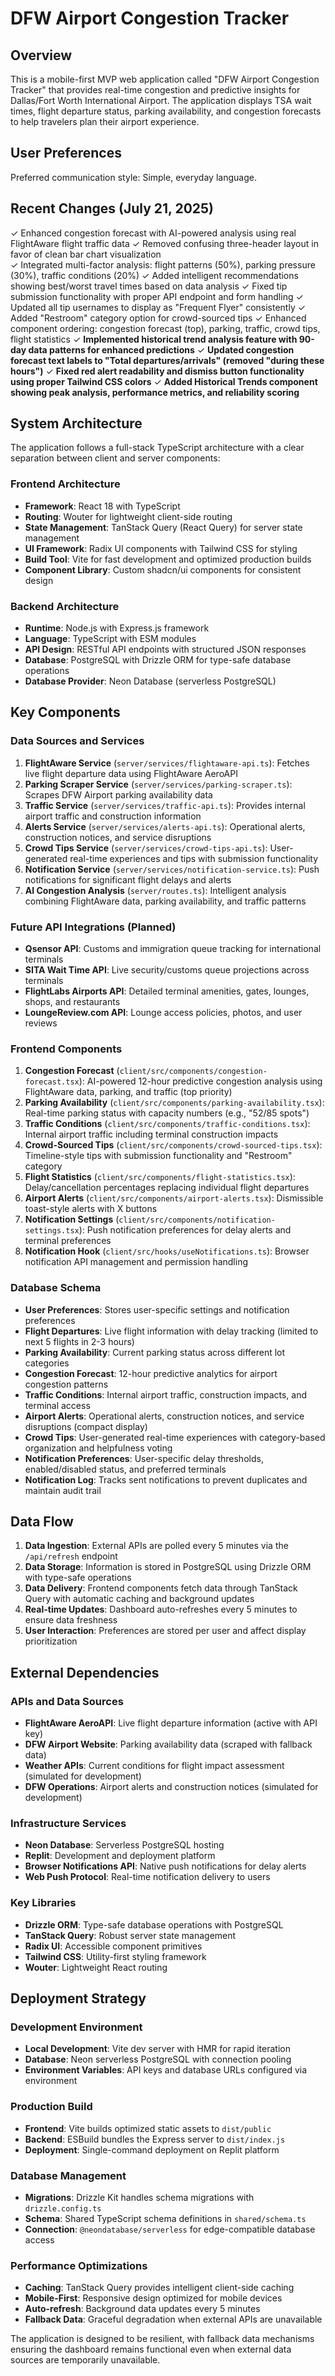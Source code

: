 # DFW Airport Congestion Tracker

## Overview

This is a mobile-first MVP web application called "DFW Airport Congestion Tracker" that provides real-time congestion and predictive insights for Dallas/Fort Worth International Airport. The application displays TSA wait times, flight departure status, parking availability, and congestion forecasts to help travelers plan their airport experience.

## User Preferences

Preferred communication style: Simple, everyday language.

## Recent Changes (July 21, 2025)

✓ Enhanced congestion forecast with AI-powered analysis using real FlightAware flight traffic data
✓ Removed confusing three-header layout in favor of clean bar chart visualization  
✓ Integrated multi-factor analysis: flight patterns (50%), parking pressure (30%), traffic conditions (20%)
✓ Added intelligent recommendations showing best/worst travel times based on data analysis
✓ Fixed tip submission functionality with proper API endpoint and form handling
✓ Updated all tip usernames to display as "Frequent Flyer" consistently
✓ Added "Restroom" category option for crowd-sourced tips
✓ Enhanced component ordering: congestion forecast (top), parking, traffic, crowd tips, flight statistics
✓ **Implemented historical trend analysis feature with 90-day data patterns for enhanced predictions**
✓ **Updated congestion forecast text labels to "Total departures/arrivals" (removed "during these hours")**
✓ **Fixed red alert readability and dismiss button functionality using proper Tailwind CSS colors**
✓ **Added Historical Trends component showing peak analysis, performance metrics, and reliability scoring**

## System Architecture

The application follows a full-stack TypeScript architecture with a clear separation between client and server components:

### Frontend Architecture
- **Framework**: React 18 with TypeScript
- **Routing**: Wouter for lightweight client-side routing
- **State Management**: TanStack Query (React Query) for server state management
- **UI Framework**: Radix UI components with Tailwind CSS for styling
- **Build Tool**: Vite for fast development and optimized production builds
- **Component Library**: Custom shadcn/ui components for consistent design

### Backend Architecture
- **Runtime**: Node.js with Express.js framework
- **Language**: TypeScript with ESM modules
- **API Design**: RESTful API endpoints with structured JSON responses
- **Database**: PostgreSQL with Drizzle ORM for type-safe database operations
- **Database Provider**: Neon Database (serverless PostgreSQL)

## Key Components

### Data Sources and Services
1. **FlightAware Service** (`server/services/flightaware-api.ts`): Fetches live flight departure data using FlightAware AeroAPI
2. **Parking Scraper Service** (`server/services/parking-scraper.ts`): Scrapes DFW Airport parking availability data
3. **Traffic Service** (`server/services/traffic-api.ts`): Provides internal airport traffic and construction information
4. **Alerts Service** (`server/services/alerts-api.ts`): Operational alerts, construction notices, and service disruptions
5. **Crowd Tips Service** (`server/services/crowd-tips-api.ts`): User-generated real-time experiences and tips with submission functionality
6. **Notification Service** (`server/services/notification-service.ts`): Push notifications for significant flight delays and alerts
7. **AI Congestion Analysis** (`server/routes.ts`): Intelligent analysis combining FlightAware data, parking availability, and traffic patterns

### Future API Integrations (Planned)
- **Qsensor API**: Customs and immigration queue tracking for international terminals
- **SITA Wait Time API**: Live security/customs queue projections across terminals
- **FlightLabs Airports API**: Detailed terminal amenities, gates, lounges, shops, and restaurants
- **LoungeReview.com API**: Lounge access policies, photos, and user reviews

### Frontend Components
1. **Congestion Forecast** (`client/src/components/congestion-forecast.tsx`): AI-powered 12-hour predictive congestion analysis using FlightAware data, parking, and traffic (top priority)
2. **Parking Availability** (`client/src/components/parking-availability.tsx`): Real-time parking status with capacity numbers (e.g., "52/85 spots")
3. **Traffic Conditions** (`client/src/components/traffic-conditions.tsx`): Internal airport traffic including terminal construction impacts
4. **Crowd-Sourced Tips** (`client/src/components/crowd-sourced-tips.tsx`): Timeline-style tips with submission functionality and "Restroom" category
5. **Flight Statistics** (`client/src/components/flight-statistics.tsx`): Delay/cancellation percentages replacing individual flight departures
6. **Airport Alerts** (`client/src/components/airport-alerts.tsx`): Dismissible toast-style alerts with X buttons
7. **Notification Settings** (`client/src/components/notification-settings.tsx`): Push notification preferences for delay alerts and terminal preferences
8. **Notification Hook** (`client/src/hooks/useNotifications.ts`): Browser notification API management and permission handling

### Database Schema
- **User Preferences**: Stores user-specific settings and notification preferences
- **Flight Departures**: Live flight information with delay tracking (limited to next 5 flights in 2-3 hours)
- **Parking Availability**: Current parking status across different lot categories
- **Congestion Forecast**: 12-hour predictive analytics for airport congestion patterns
- **Traffic Conditions**: Internal airport traffic, construction impacts, and terminal access
- **Airport Alerts**: Operational alerts, construction notices, and service disruptions (compact display)
- **Crowd Tips**: User-generated real-time experiences with category-based organization and helpfulness voting
- **Notification Preferences**: User-specific delay thresholds, enabled/disabled status, and preferred terminals
- **Notification Log**: Tracks sent notifications to prevent duplicates and maintain audit trail

## Data Flow

1. **Data Ingestion**: External APIs are polled every 5 minutes via the `/api/refresh` endpoint
2. **Data Storage**: Information is stored in PostgreSQL using Drizzle ORM with type-safe operations
3. **Data Delivery**: Frontend components fetch data through TanStack Query with automatic caching and background updates
4. **Real-time Updates**: Dashboard auto-refreshes every 5 minutes to ensure data freshness
5. **User Interaction**: Preferences are stored per user and affect display prioritization

## External Dependencies

### APIs and Data Sources
- **FlightAware AeroAPI**: Live flight departure information (active with API key)
- **DFW Airport Website**: Parking availability data (scraped with fallback data)
- **Weather APIs**: Current conditions for flight impact assessment (simulated for development)
- **DFW Operations**: Airport alerts and construction notices (simulated for development)

### Infrastructure Services
- **Neon Database**: Serverless PostgreSQL hosting
- **Replit**: Development and deployment platform
- **Browser Notifications API**: Native push notifications for delay alerts
- **Web Push Protocol**: Real-time notification delivery to users

### Key Libraries
- **Drizzle ORM**: Type-safe database operations with PostgreSQL
- **TanStack Query**: Robust server state management
- **Radix UI**: Accessible component primitives
- **Tailwind CSS**: Utility-first styling framework
- **Wouter**: Lightweight React routing

## Deployment Strategy

### Development Environment
- **Local Development**: Vite dev server with HMR for rapid iteration
- **Database**: Neon serverless PostgreSQL with connection pooling
- **Environment Variables**: API keys and database URLs configured via environment

### Production Build
- **Frontend**: Vite builds optimized static assets to `dist/public`
- **Backend**: ESBuild bundles the Express server to `dist/index.js`
- **Deployment**: Single-command deployment on Replit platform

### Database Management
- **Migrations**: Drizzle Kit handles schema migrations with `drizzle.config.ts`
- **Schema**: Shared TypeScript schema definitions in `shared/schema.ts`
- **Connection**: `@neondatabase/serverless` for edge-compatible database access

### Performance Optimizations
- **Caching**: TanStack Query provides intelligent client-side caching
- **Mobile-First**: Responsive design optimized for mobile devices
- **Auto-refresh**: Background data updates every 5 minutes
- **Fallback Data**: Graceful degradation when external APIs are unavailable

The application is designed to be resilient, with fallback data mechanisms ensuring the dashboard remains functional even when external data sources are temporarily unavailable.